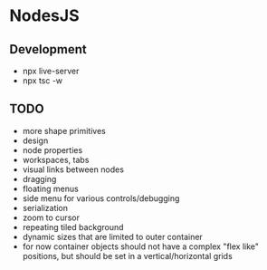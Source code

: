 # NodesJS

## Development

- npx live-server
- npx tsc -w

## TODO

- more shape primitives
- design
- node properties
- workspaces, tabs
- visual links between nodes
- dragging
- floating menus
- side menu for various controls/debugging
- serialization
- zoom to cursor
- repeating tiled background
- dynamic sizes that are limited to outer container
- for now container objects should not have a complex "flex like" positions, but should be set in a vertical/horizontal grids
